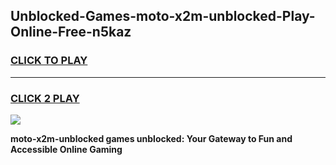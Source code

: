 
## Unblocked-Games-moto-x2m-unblocked-Play-Online-Free-n5kaz
<h3>
<a href="https://premium76.site?title=moto-x2m-unblocked&ref=26A">CLICK TO PLAY</a></h3>
<hr>

<h3>
<a href="https://premium76.site?title=moto-x2m-unblocked&ref=26A">CLICK 2 PLAY</a>
  
</h3>

<a href="https://premium76.site?title=moto-x2m-unblocked&ref=26A"><img src="https://clearcache.store/games.png"></a>


**moto-x2m-unblocked games unblocked: Your Gateway to Fun and Accessible Online Gaming**
